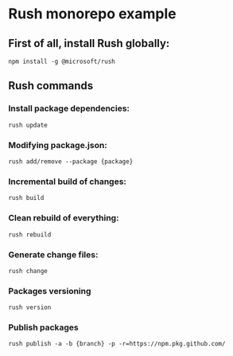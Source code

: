 # Rush monorepo example

## First of all, install Rush globally:
```
npm install -g @microsoft/rush
```

## Rush commands

### Install package dependencies:
```
rush update
```

### Modifying package.json:
```
rush add/remove --package {package}
```

### Incremental build of changes:
```
rush build
```

### Clean rebuild of everything:
```
rush rebuild
```

### Generate change files:
```
rush change
```

### Packages versioning
```
rush version
```

### Publish packages
```
rush publish -a -b {branch} -p -r=https://npm.pkg.github.com/
```
